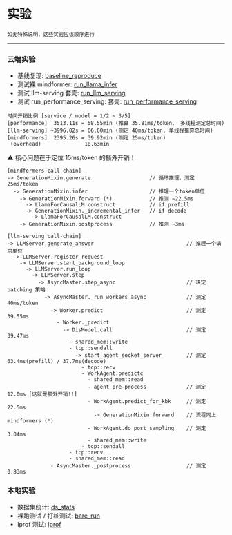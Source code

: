 # 实验

    如无特殊说明，这些实验应该顺序进行

----

### 云端实验

- 基线复现: [baseline_reproduce](./baseline_reproduce/README.md)
- 测试裸 mindformer: [run_llama_infer](./run_llama_infer/README.md)
- 测试 llm-serving 套壳: [run_llm_serving](./run_llm_serving/README.md)
- 测试 run_performance_serving: 套壳: [run_performance_serving](./run_performance_serving/README.md)

```
时间开销比例 [service / model = 1/2 ~ 3/5]
[performance]  3513.11s = 58.55min (推算 35.81ms/token， 多线程测定总时间)
[llm-serving] ~3996.02s = 66.60min (测定 40ms/token, 单线程推算总时间)
[mindformers]  2395.26s = 39.92min (测定 25ms/token)
 (overhead)              18.63min
```

⚠ 核心问题在于定位 15ms/token 的额外开销！

```
[mindformers call-chain]
-> GenerationMixin.generate                   // 循环推理，测定 25ms/token
  -> GenerationMixin.infer                    // 推理一个token单位
    -> GenerationMixin.forward (*)            // 推测 ~22.5ms
      -> LlamaForCausalLM.construct           // if prefill
      -> GenerationMixin._incremental_infer   // if decode
        -> LlamaForCausalLM.construct
    -> GenerationMixin.postprocess            // 推测 ~3ms

[llm-serving call-chain]
-> LLMServer.generate_answer                              // 推理一个请求单位
  -> LLMServer.register_request
    -> LLMServer.start_background_loop
      -> LLMServer.run_loop
        -> LLMServer.step
          -> AsyncMaster.step_async                       // 决定 batching 策略
            -> AsyncMaster._run_workers_async             // 测定 40ms/token
              -> Worker.predict                           // 测定 39.55ms
                - Worker._predict
                  -> DisModel.call                        // 测定 39.47ms
                    - shared_mem::write
                    - tcp::sendall
                      -> start_agent_socket_server        // 测定 63.4ms(prefill) / 37.7ms(decode)
                        - tcp::recv
                        - WorkAgent.predictc
                          - shared_mem::read
                          - agent pre-process             // 测定 12.0ms [这就是额外开销!!]
                          - WorkAgent.predict_for_kbk     // 测定 22.5ms
                            -> GenerationMixin.forward    // 流程同上 mindformers (*)
                          - WorkAgent.do_post_sampling    // 测定 3.04ms
                          - shared_mem::write
                        - tcp::sendall
                    - tcp::recv
                    - shared_mem::read
              - AsyncMaster._postprocess                  // 测定 0.83ms
```


### 本地实验

- 数据集统计: [ds_stats](./ds_stats/README.md)
- 裸跑测试 / 打桩测试: [bare_run](./bare_run/README.md)
- lprof 测试: [lprof](./lprof/README.md)
